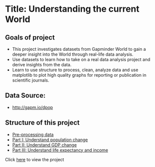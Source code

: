 # Title: Understanding the current World

## Goals of project
- This project investigates datasets from Gapminder World to gain a deeper insight into the World through real-life data analysis.
- Use datasets to learn how to take on a real data analysis project and derive insights from the data.
- Learn to use structure to process, clean, analyze data and use matplotlib to plot high quality graphs for reporting or publication in scientific journals.

## Data Source: 
- http://gapm.io/dpop

## Structure of this project
- [Pre-processing data](#0)
- [Part I: Understand population change](#1)
- [Part II: Understand GDP change](#2)
- [Part III: Understand life expectancy and income](#3)


Click [here](https://dfm.io/nbview/?url=https%3A%2F%2Fgithub.com%2Fgiangthukieu%2Funderstand-the-world%2Fblob%2Fmain%2Fworld-data-analysis.ipynb#0) to view the project
